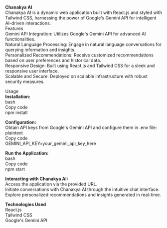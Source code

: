 
<b>Chanakya AI</b>
</br>
Chanakya AI is a dynamic web application built with React.js and styled with Tailwind CSS, harnessing the power of Google's Gemini API for intelligent AI-driven interactions.
</br>
Features
</br>
Gemini API Integration: Utilizes Google's Gemini API for advanced AI functionalities.
</br>
Natural Language Processing: Engage in natural language conversations for querying information and insights.
</br>
Personalized Recommendations: Receive customized recommendations based on user preferences and historical data.
</br>
Responsive Design: Built using React.js and Tailwind CSS for a sleek and responsive user interface.
</br>
Scalable and Secure: Deployed on scalable infrastructure with robust security measures.
</br>

Usage
</br>
<b>Installation:</b>
</br>
bash
</br>
Copy code
</br>
npm install
</br>

<b>Configuration:</b>
</br>
Obtain API keys from Google's Gemini API and configure them in .env file:
</br>
plaintext
</br>
Copy code
</br>
GEMINI_API_KEY=your_gemini_api_key_here
</br>

<b>Run the Application:</b>
</br>
bash
</br>
Copy code
</br>
npm start
</br>

<b>Interacting with Chanakya AI:</b>
</br>
Access the application via the provided URL.
</br>
Initiate conversations with Chanakya AI through the intuitive chat interface.
</br>
Explore personalized recommendations and insights generated in real-time.
</br>


<b>Technologies Used</b>
</br>
React.js
</br>
Tailwind CSS
</br>
Google's Gemini API

